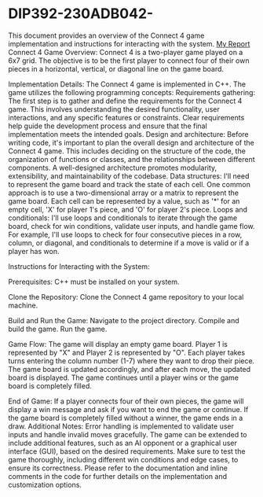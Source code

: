 # DIP392-230ADB042-
This document provides an overview of the Connect 4 game implementation and instructions for interacting with the system.
[My Report](https://docs.google.com/document/d/1Poxk5WHX8FeAfce0KaPa8Dty3baEi1V-/edit?usp=sharing&ouid=100321223622549804798&rtpof=true&sd=true)
Connect 4 Game Overview:
Connect 4 is a two-player game played on a 6x7 grid. The objective is to be the first player to connect four of their own pieces in a horizontal, vertical, or diagonal line on the game board.

Implementation Details:
The Connect 4 game is implemented in C++. The game utilizes the following programming concepts:
Requirements gathering: The first step is to gather and define the requirements for the Connect 4 game. This involves understanding the desired functionality, user interactions, and any specific features or constraints. Clear requirements help guide the development process and ensure that the final implementation meets the intended goals.
Design and architecture: Before writing code, it's important to plan the overall design and architecture of the Connect 4 game. This includes deciding on the structure of the code, the organization of functions or classes, and the relationships between different components. A well-designed architecture promotes modularity, extensibility, and maintainability of the codebase.
Data structures: I'll need to represent the game board and track the state of each cell. One common approach is to use a two-dimensional array or a matrix to represent the game board. Each cell can be represented by a value, such as '*' for an empty cell, 'X' for player 1's piece, and 'O' for player 2's piece.
Loops and conditionals: I'll use loops and conditionals to iterate through the game board, check for win conditions, validate user inputs, and handle game flow. For example, I'll use loops to check for four consecutive pieces in a row, column, or diagonal, and conditionals to determine if a move is valid or if a player has won.

Instructions for Interacting with the System:

Prerequisites:
C++ must be installed on your system.

Clone the Repository:
Clone the Connect 4 game repository to your local machine.

Build and Run the Game:
Navigate to the project directory.
Compile and build the game.
Run the game.

Game Flow:
The game will display an empty game board.
Player 1 is represented by "X" and Player 2 is represented by "O".
Each player takes turns entering the column number (1-7) where they want to drop their piece.
The game board is updated accordingly, and after each move, the updated board is displayed.
The game continues until a player wins or the game board is completely filled.

End of Game:
If a player connects four of their own pieces, the game will display a win message and ask if you want to end the game or continue.
If the game board is completely filled without a winner, the game ends in a draw.
Additional Notes:
Error handling is implemented to validate user inputs and handle invalid moves gracefully.
The game can be extended to include additional features, such as an AI opponent or a graphical user interface (GUI), based on the desired requirements.
Make sure to test the game thoroughly, including different win conditions and edge cases, to ensure its correctness.
Please refer to the documentation and inline comments in the code for further details on the implementation and customization options.
